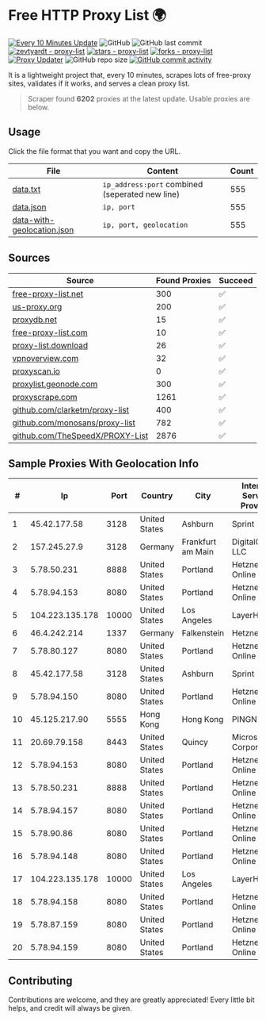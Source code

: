 
# Free HTTP Proxy List 🌍

[![Every 10 Minutes Update](https://github.com/mertguvencli/http-proxy-list/actions/workflows/main.yml/badge.svg?branch=main)](https://github.com/mertguvencli/http-proxy-list/actions/workflows/main.yml)
![GitHub](https://img.shields.io/github/license/mertguvencli/http-proxy-list)
![GitHub last commit](https://img.shields.io/github/last-commit/mertguvencli/http-proxy-list)
[![zevtyardt - proxy-list](https://img.shields.io/static/v1?label=zevtyardt&message=proxy-list&color=blue&logo=github)](https://github.com/zevtyardt/proxy-list "Go to GitHub repo")
[![stars - proxy-list](https://img.shields.io/github/stars/zevtyardt/proxy-list?style=social)](https://github.com/zevtyardt/proxy-list)
[![forks - proxy-list](https://img.shields.io/github/forks/zevtyardt/proxy-list?style=social)](https://github.com/zevtyardt/proxy-list)
[![Proxy Updater](https://github.com/zevtyardt/proxy-list/workflows/Proxy%20Updater/badge.svg)](https://github.com/zevtyardt/proxy-list/actions?query=workflow:"Proxy+Updater")
![GitHub repo size](https://img.shields.io/github/repo-size/zevtyardt/proxy-list)
[![GitHub commit activity](https://img.shields.io/github/commit-activity/m/zevtyardt/proxy-list?logo=commits)](https://github.com/zevtyardt/proxy-list/commits/main)

It is a lightweight project that, every 10 minutes, scrapes lots of free-proxy sites, validates if it works, and serves a clean proxy list.

> Scraper found **6202** proxies at the latest update. Usable proxies are below.

## Usage

Click the file format that you want and copy the URL.

|File|Content|Count|
|----|-------|-----|
|[data.txt](https://raw.githubusercontent.com/mertguvencli/http-proxy-list/main/proxy-list/data.txt)|`ip_address:port` combined (seperated new line)|555|
|[data.json](https://raw.githubusercontent.com/mertguvencli/http-proxy-list/main/proxy-list/data.json)|`ip, port`|555|
|[data-with-geolocation.json](https://raw.githubusercontent.com/mertguvencli/http-proxy-list/main/proxy-list/data-with-geolocation.json)|`ip, port, geolocation`|555|

## Sources

|Source|Found Proxies|Succeed|
|------|-------------|-------|
|[free-proxy-list.net](https://free-proxy-list.net)|300|✅|
|[us-proxy.org](https://www.us-proxy.org)|200|✅|
|[proxydb.net](http://proxydb.net)|15|✅|
|[free-proxy-list.com](https://free-proxy-list.com/?page=&port=&type%5B%5D=http&type%5B%5D=https&up_time=0&search=Search)|10|✅|
|[proxy-list.download](https://www.proxy-list.download/HTTP)|26|✅|
|[vpnoverview.com](https://vpnoverview.com/privacy/anonymous-browsing/free-proxy-servers)|32|✅|
|[proxyscan.io](https://www.proxyscan.io)|0|✅|
|[proxylist.geonode.com](https://proxylist.geonode.com/api/proxy-list?limit=300&page=1&sort_by=lastChecked&sort_type=desc&protocols=http,https)|300|✅|
|[proxyscrape.com](https://api.proxyscrape.com/v2/?request=displayproxies&protocol=http&timeout=10000&country=all&ssl=all&anonymity=all)|1261|✅|
|[github.com/clarketm/proxy-list](https://raw.githubusercontent.com/clarketm/proxy-list/master/proxy-list-raw.txt)|400|✅|
|[github.com/monosans/proxy-list](https://raw.githubusercontent.com/monosans/proxy-list/main/proxies/http.txt)|782|✅|
|[github.com/TheSpeedX/PROXY-List](https://raw.githubusercontent.com/TheSpeedX/PROXY-List/master/http.txt)|2876|✅|


## Sample Proxies With Geolocation Info

|#|Ip|Port|Country|City|Internet Service Provider|
|-|--|----|-------|----|-------------------------|
|1|45.42.177.58|3128|United States|Ashburn|Sprint|
|2|157.245.27.9|3128|Germany|Frankfurt am Main|DigitalOcean, LLC|
|3|5.78.50.231|8888|United States|Portland|Hetzner Online GmbH|
|4|5.78.94.153|8080|United States|Portland|Hetzner Online GmbH|
|5|104.223.135.178|10000|United States|Los Angeles|LayerHost|
|6|46.4.242.214|1337|Germany|Falkenstein|Hetzner|
|7|5.78.80.127|8080|United States|Portland|Hetzner Online GmbH|
|8|45.42.177.58|3128|United States|Ashburn|Sprint|
|9|5.78.94.150|8080|United States|Portland|Hetzner Online GmbH|
|10|45.125.217.90|5555|Hong Kong|Hong Kong|PINGNET|
|11|20.69.79.158|8443|United States|Quincy|Microsoft Corporation|
|12|5.78.94.153|8080|United States|Portland|Hetzner Online GmbH|
|13|5.78.50.231|8888|United States|Portland|Hetzner Online GmbH|
|14|5.78.94.157|8080|United States|Portland|Hetzner Online GmbH|
|15|5.78.90.86|8080|United States|Portland|Hetzner Online GmbH|
|16|5.78.94.148|8080|United States|Portland|Hetzner Online GmbH|
|17|104.223.135.178|10000|United States|Los Angeles|LayerHost|
|18|5.78.94.158|8080|United States|Portland|Hetzner Online GmbH|
|19|5.78.87.159|8080|United States|Portland|Hetzner Online GmbH|
|20|5.78.94.159|8080|United States|Portland|Hetzner Online GmbH|



## Contributing

Contributions are welcome, and they are greatly appreciated! Every
little bit helps, and credit will always be given.

